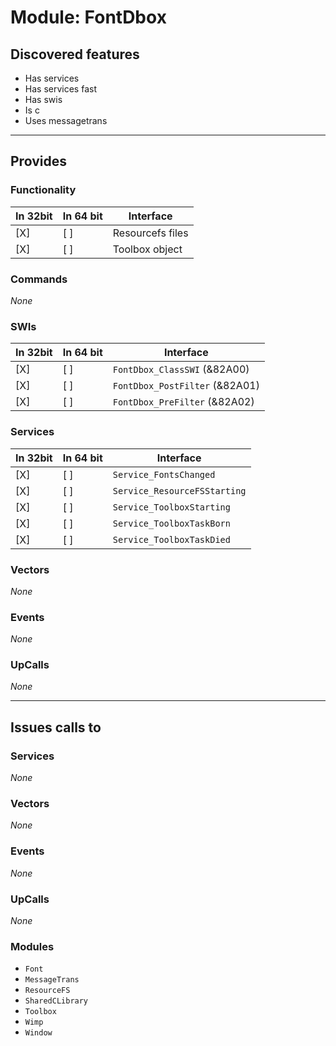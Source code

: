 # Module: FontDbox

## Discovered features


* Has services
* Has services fast
* Has swis
* Is c
* Uses messagetrans

---

## Provides

### Functionality

| In 32bit | In 64 bit | Interface |
|----------|-----------|-----------|
| [X]      | [ ]       | Resourcefs files |
| [X]      | [ ]       | Toolbox object |

### Commands


*None*


### SWIs


| In 32bit | In 64 bit | Interface |
|----------|-----------|-----------|
| [X]      | [ ]       | `FontDbox_ClassSWI` (&82A00) |
| [X]      | [ ]       | `FontDbox_PostFilter` (&82A01) |
| [X]      | [ ]       | `FontDbox_PreFilter` (&82A02) |


### Services


| In 32bit | In 64 bit | Interface |
|----------|-----------|-----------|
| [X]      | [ ]       | `Service_FontsChanged` |
| [X]      | [ ]       | `Service_ResourceFSStarting` |
| [X]      | [ ]       | `Service_ToolboxStarting` |
| [X]      | [ ]       | `Service_ToolboxTaskBorn` |
| [X]      | [ ]       | `Service_ToolboxTaskDied` |


### Vectors


*None*


### Events


*None*


### UpCalls


*None*


---

## Issues calls to

### Services


*None*


### Vectors


*None*


### Events


*None*


### UpCalls


*None*


### Modules


* `Font`
* `MessageTrans`
* `ResourceFS`
* `SharedCLibrary`
* `Toolbox`
* `Wimp`
* `Window`


